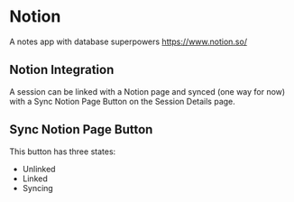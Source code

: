 # Notion

A notes app with database superpowers <https://www.notion.so/>

## Notion Integration

A session can be linked with a Notion page and synced (one way for now) with a Sync Notion Page Button on the Session Details page.

## Sync Notion Page Button

This button has three states:

- Unlinked
- Linked
- Syncing
